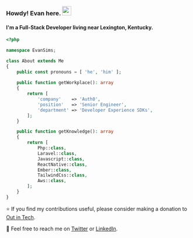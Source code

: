 ### Howdy! Evan here. <a href="https://www.evansims.com/"><img src="https://media.giphy.com/media/hvRJCLFzcasrR4ia7z/giphy.gif" width="25px"></a>
#### I'm a Full-Stack Developer living near Lexington, Kentucky.

```php
<?php

namespace EvanSims;

class About extends Me
{
    public const pronouns = [ 'he', 'him' ];
    
    public function getWorkplace(): array
    {
        return [
            'company'    => 'Auth0',
            'position'   => 'Senior Engineer',
            'department' => 'Developer Experience SDKs',
        ];
    }

    public function getKnowledge(): array
    {
        return [
            Php::class,
            Laravel::class,
            Javascript::class,
            ReactNative::class,
            Ember::class,
            TailwindCss::class,
            Aws::class,
        ];
    }
}
```

⭐ If you find my contributions useful, please consider making a donation to [Out in Tech](https://outintech.com/).

📨 Feel free to reach me on [Twitter](https://twitter.com/evansims) or [LinkedIn](https://linkedin.com/in/evansims).
